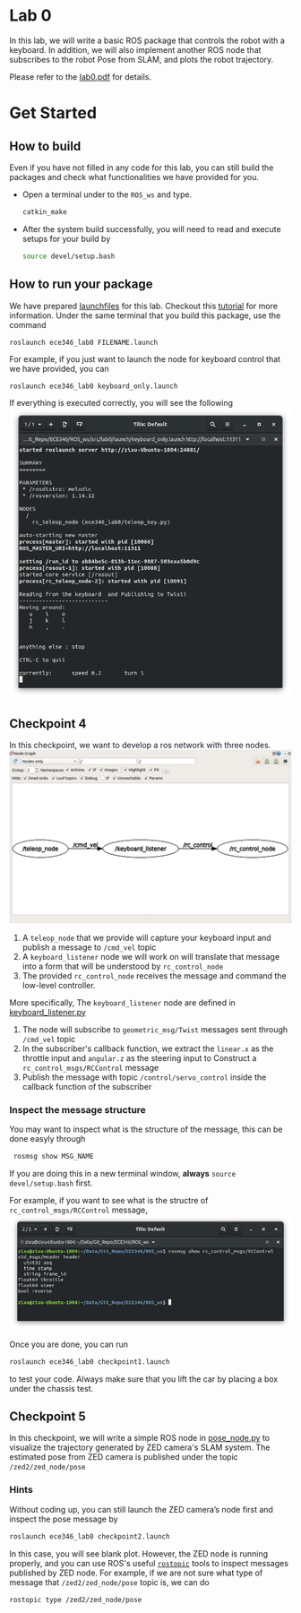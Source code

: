 # Lab 0 
In this lab, we will write a basic ROS package that controls the robot with a keyboard. In addition, we will also implement another ROS node that subscribes to the robot Pose from SLAM, and plots the robot trajectory.  

Please refer to the [lab0.pdf](lab0.pdf) for details. 

# Get Started
## How to build
Even if you have not filled in any code for this lab, you can still build the packages and check what functionalities we have provided for you.

- Open a terminal under to the ```ROS_ws``` and type.

    ```bash
    catkin_make 
    ```
- After the system build successfully, you will need to read and execute setups for your build by 
    ```bash
    source devel/setup.bash
    ```
## How to run your package
We have prepared [launchfiles](ROS_ws/src/lab0/launch) for this lab. Checkout this [tutorial](http://wiki.ros.org/ROS/Tutorials/UsingRqtconsoleRoslaunch#Using_roslaunch) for more information. Under the same terminal that you build this package, use the command
```bash
roslaunch ece346_lab0 FILENAME.launch
```
For example, if you just want to launch the node for keyboard control that we have provided, you can 
```
roslaunch ece346_lab0 keyboard_only.launch
```
If everything is executed correctly, you will see the following ![keyboard](/asset/Figures/lab0/keyboard_node.png)

## Checkpoint 4
In this checkpoint, we want to develop a ros network with three nodes.![](/asset/Figures/lab0/checkpoint4_rqt.png)
1. A ```teleop_node``` that we provide will capture your keyboard input and publish a message to ```/cmd_vel``` topic
2. A ```keyboard_listener``` node we will work on will translate that message into a form that will be understood by ```rc_control_node```
3. The provided ```rc_control_node``` receives the message and command the low-level controller.

More specifically, The ```keyboard_listener``` node are defined in [keyboard_listener.py](/ROS_ws/src/lab0/scripts/keyboard_listener.py)
1. The node will subscribe to ```geometric_msg/Twist``` messages sent through ```/cmd_vel``` topic
2. In the subscriber's callback function, we extract the ```linear.x``` as the throttle input and ```angular.z``` as the steering input to Construct a ```rc_control_msgs/RCControl``` message
3.  Publish the message with topic ```/control/servo_control``` inside the callback function of the subscriber

### Inspect the message structure
You may want to inspect what is the structure of the message, this can be done easyly through 
```bash
 rosmsg show MSG_NAME
 ```
 If you are doing this in a new terminal window, **always** ```source devel/setup.bash``` first.

For example, if you want to see what is the structre of ```rc_control_msgs/RCControl``` message, ![](/asset/Figures/lab0/rosmsg_show.png)

Once you are done, you can run 
```bash 
roslaunch ece346_lab0 checkpoint1.launch
```
to test your code. Always make sure that you lift the car by placing a box under the chassis test.

## Checkpoint 5
In this checkpoint, we will write a simple ROS node in [pose_node.py](/ROS_ws/src/lab0/scripts/pose_node.py) to visualize the trajectory generated by ZED camera's SLAM system. The estimated pose from ZED camera is published under the topic ```/zed2/zed_node/pose```

### Hints
Without coding up, you can still launch the ZED camera’s node first and inspect the pose message by
```bash 
roslaunch ece346_lab0 checkpoint2.launch
```
In this case, you will see blank plot. However, the ZED node is running properly, and you can use ROS's useful [```rostopic```](http://wiki.ros.org/rostopic) tools to inspect messages published by ZED node. For example, if we are not sure what type of message that  ```/zed2/zed_node/pose``` topic is, we can do 
```bash
rostopic type /zed2/zed_node/pose
```


